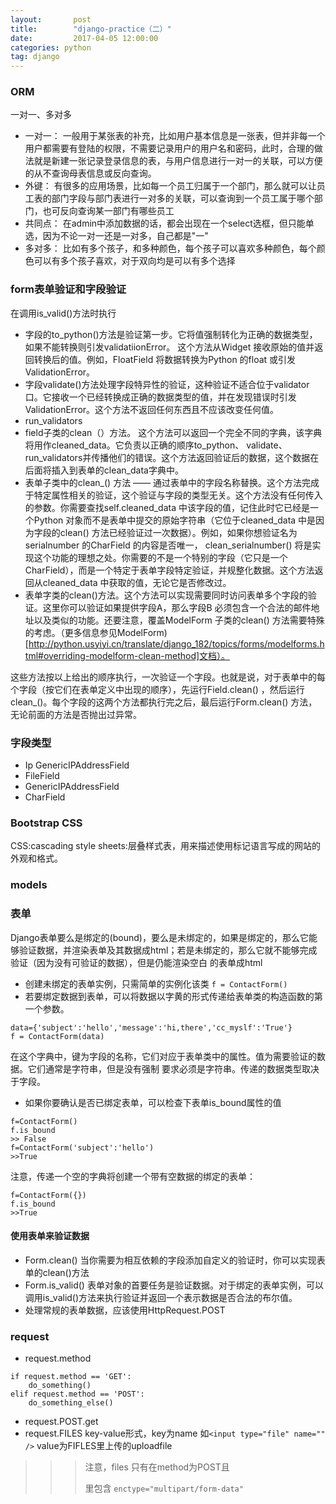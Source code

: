 ```yaml
---
layout:       post
title:        "django-practice（二）"
date:         2017-04-05 12:00:00
categories: python
tag: django
---
```



### ORM
 一对一、多对多
+ 一对一： 一般用于某张表的补充，比如用户基本信息是一张表，但并非每一个用户都需要有登陆的权限，不需要记录用户的用户名和密码，此时，合理的做法就是新建一张记录登录信息的表，与用户信息进行一对一的关联，可以方便的从不查询母表信息或反向查询。
+ 外键： 有很多的应用场景，比如每一个员工归属于一个部门，那么就可以让员工表的部门字段与部门表进行一对多的关联，可以查询到一个员工属于哪个部门，也可反向查询某一部门有哪些员工
+ 共同点： 在admin中添加数据的话，都会出现在一个select选框，但只能单选，因为不论一对一还是一对多，自己都是"一"
+ 多对多： 比如有多个孩子，和多种颜色，每个孩子可以喜欢多种颜色，每个颜色可以有多个孩子喜欢，对于双向均是可以有多个选择

### form表单验证和字段验证
在调用is_valid()方法时执行
+ 字段的to_python()方法是验证第一步。它将值强制转化为正确的数据类型，如果不能转换则引发validatiionError。 这个方法从Widget 接收原始的值并返回转换后的值。例如，FloatField 将数据转换为Python 的float 或引发ValidationError。
+ 字段validate()方法处理字段特异性的验证，这种验证不适合位于validator口。它接收一个已经转换成正确的数据类型的值，并在发现错误时引发ValidationError。这个方法不返回任何东西且不应该改变任何值。
+ run_validators
+ field子类的clean（）方法。 这个方法可以返回一个完全不同的字典，该字典将用作cleaned_data。它负责以正确的顺序to_python、 validate、 run_validators并传播他们的错误。这个方法返回验证后的数据，这个数据在后面将插入到表单的clean_data字典中。
+ 表单子类中的clean_<fieldname>() 方法 —— <fieldname> 通过表单中的字段名称替换。这个方法完成于特定属性相关的验证，这个验证与字段的类型无关。这个方法没有任何传入的参数。你需要查找self.cleaned_data 中该字段的值，记住此时它已经是一个Python 对象而不是表单中提交的原始字符串（它位于cleaned_data 中是因为字段的clean() 方法已经验证过一次数据）。例如，如果你想验证名为serialnumber 的CharField 的内容是否唯一， clean_serialnumber() 将是实现这个功能的理想之处。你需要的不是一个特别的字段（它只是一个CharField），而是一个特定于表单字段特定验证，并规整化数据。这个方法返回从cleaned_data 中获取的值，无论它是否修改过。
+ 表单字类的clean()方法。这个方法可以实现需要同时访问表单多个字段的验证。这里你可以验证如果提供字段A，那么字段B 必须包含一个合法的邮件地址以及类似的功能。还要注意，覆盖ModelForm 子类的clean() 方法需要特殊的考虑。（更多信息参见ModelForm) [http://python.usyiyi.cn/translate/django_182/topics/forms/modelforms.html#overriding-modelform-clean-method]文档）。

这些方法按以上给出的顺序执行，一次验证一个字段。也就是说，对于表单中的每个字段（按它们在表单定义中出现的顺序），先运行Field.clean() ，然后运行clean_<fieldname>()。每个字段的这两个方法都执行完之后，最后运行Form.clean() 方法，无论前面的方法是否抛出过异常。

### 字段类型

+ Ip GenericIPAddressField
+ FileField
+ GenericIPAddressField
+ CharField


### Bootstrap CSS
CSS:cascading style sheets:层叠样式表，用来描述使用标记语言写成的网站的外观和格式。

### models
### 表单
Django表单要么是绑定的(bound)，要么是未绑定的，如果是绑定的，那么它能够验证数据，并渲染表单及其数据成html；若是未绑定的，那么它就不能够完成验证（因为没有可验证的数据），但是仍能渲染空白 的表单成html
+ 创建未绑定的表单实例，只需简单的实例化该类 `f = ContactForm()`
+ 若要绑定数据到表单，可以将数据以字黄的形式传递给表单类的构造函数的第一个参数。
```
data={'subject':'hello','message':'hi,there','cc_myslf':'True'}
f = ContactForm(data)
```
在这个字典中，键为字段的名称，它们对应于表单类中的属性。值为需要验证的数据。它们通常是字符串，但是没有强制 要求必须是字符串。传递的数据类型取决于字段。
+ 如果你要确认是否已绑定表单，可以检查下表单is_bound属性的值
```
f=ContactForm()
f.is_bound
>> False
f=ContactForm('subject':'hello')
>>True
```
注意，传递一个空的字典将创建一个带有空数据的绑定的表单：
```
f=ContactForm({})
f.is_bound
>>True
```
#### 使用表单来验证数据
+ Form.clean()
当你需要为相互依赖的字段添加自定义的验证时，你可以实现表单的clean()方法
+ Form.is_valid()
表单对象的首要任务是验证数据。对于绑定的表单实例，可以调用is_valid()方法来执行验证并返回一个表示数据是否合法的布尔值。
+ 处理常规的表单数据，应该使用HttpRequest.POST
### request
+ request.method
```
if request.method == 'GET':
    do_something()
elif request.method == 'POST':
    do_something_else()
```
+ request.POST.get
+ request.FILES
key-value形式，key为name 如```<input type="file" name="" />``` value为FIFLES里上传的uploadfile
>>> 注意，files 只有在method为POST且<form>里包含 ```enctype="multipart/form-data"```
